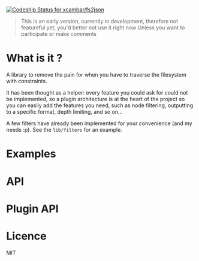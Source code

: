 #

[ ![Codeship Status for xcambar/fs2json](https://www.codeship.io/projects/7cf2d920-a635-0130-eac8-26eb5209726f/status?branch=master) ](https://www.codeship.io/projects/3730)

> This is an early version, currently in development, therefore not featureful yet, you'd better not use it right now
> Unless you want to participate or make comments


# What is it ?

A library to remove the pain for when you have to traverse the filesystem with constraints.

It has been thought as a helper: every feature you could ask for could not be implemented,
so a plugin architecture is at the heart of the project so you can easily add the features you need, such as node filtering, outputting to a specific format, depth limiting, and so on...

A few filters have already been implemented for your convenience (and my needs :p). See the `lib/filters` for an example.

# Examples

# API

# Plugin API

# Licence

MIT


